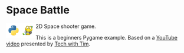 # Space Battle

<img align="left" alt="Python" width=40px src="https://raw.githubusercontent.com/github/explore/80688e429a7d4ef2fca1e82350fe8e3517d3494d/topics/python/python.png" />
<img align="left" alt="Pygame" width=40px src="./Assets/pygame.png" />

2D Space shooter game.

This is a beginners Pygame example. Based on a [YouTube video](https://www.youtube.com/watch?v=jO6qQDNa2UY) presented by [Tech with Tim](https://www.youtube.com/channel/UC4JX40jDee_tINbkjycV4Sg).
